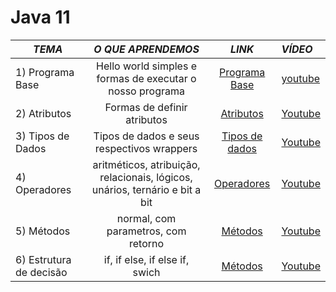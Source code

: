 # Java 11

| *TEMA*                  |                              *O QUE APRENDEMOS*                              |                     *LINK*                     | *VÍDEO*     |
|-------------------------|:----------------------------------------------------------------------------:|:----------------------------------------------:|:------------|
| 1) Programa Base        |          Hello world simples e formas de executar o nosso programa           | [Programa Base](./src/_01helloworld/Main.java) | [youtube]() |
| 2) Atributos            |                         Formas de definir atributos                          |   [Atributos](./src/_02atributes/Main.java)    | [Youtube]() |
| 3) Tipos de Dados       |                  Tipos de dados e seus respectivos wrappers                  | [Tipos de dados](./src/_03datatypes/Main.java) | [Youtube]() |
| 4) Operadores           | aritméticos, atribuição, relacionais, lógicos, unários, ternário e bit a bit |   [Operadores](./src/_04operators/Main.java)   | [Youtube]() |
| 5) Métodos              |                     normal, com parametros, com retorno                      |     [Métodos](./src/_05methods/Main.java)      | [Youtube]() |
| 6) Estrutura de decisão |                       if, if else,  if else if, swich                        |     [Métodos](./src/_05methods/Main.java)      | [Youtube]() |